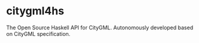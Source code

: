 # citygml4hs
The Open Source Haskell API for CityGML. Autonomously developed based on CityGML specification.
